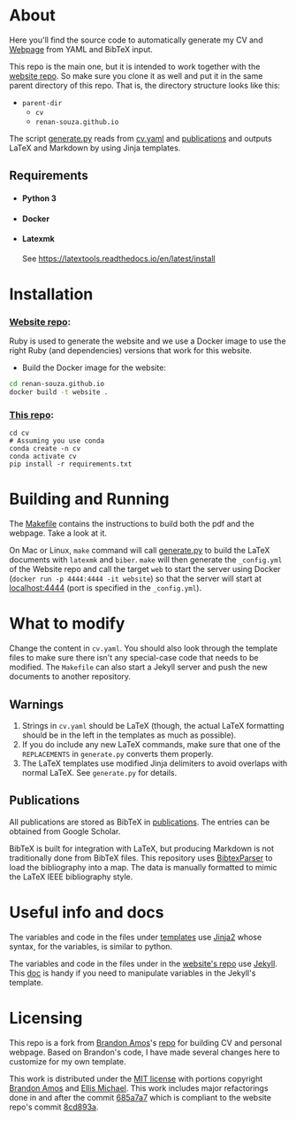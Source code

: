
# About

Here you'll find the source code to automatically generate my CV
and [Webpage](https://renansouza.org)
from YAML and BibTeX input.

This repo is the main one, but it is intended to work together with the [website repo](https://github.com/renan-souza/renan-souza.github.io).
So make sure you clone it as well and put it in the same parent directory of this repo.
That is, the directory structure looks like this:

- `parent-dir`
    - `cv`
    - `renan-souza.github.io`

The script [generate.py](generate.py) reads from [cv.yaml](cv.yaml) and
[publications](publications) and outputs LaTeX and Markdown
by using Jinja templates.

## Requirements

- #### Python 3

- #### Docker
- #### Latexmk
    See https://latextools.readthedocs.io/en/latest/install
# Installation

### [Website repo](https://github.com/renan-souza/renan-souza.github.io):

Ruby is used to generate the website and we use a Docker image to use the right Ruby (and dependencies) versions that work for this website.

- Build the Docker image for the website:
```bash
cd renan-souza.github.io
docker build -t website .
```


### [This repo](#):

 ```shell
 cd cv
 # Assuming you use conda
 conda create -n cv
 conda activate cv
 pip install -r requirements.txt
 ```

# Building and Running

The [Makefile](Makefile) contains the instructions to build both the pdf and the webpage. Take a look at it.

On Mac or Linux, `make` command will call [generate.py](generate.py) to
build the LaTeX documents with `latexmk` and `biber`.
`make` will then generate the `_config.yml` of the Website repo and call the
target `web` to start the server using Docker (`docker run -p 4444:4444 -it website`) so that the server will start at [localhost:4444](http://localhost:4444) (port is specified in the `_config.yml`).


# What to modify
Change the content in `cv.yaml`.
You should also look through the template files to make sure there isn't any
special-case code that needs to be modified.
The `Makefile` can also start a Jekyll server and push the
new documents to another repository.


## Warnings
1. Strings in `cv.yaml` should be LaTeX (though, the actual LaTeX formatting
   should be in the left in the templates as much as possible).
2. If you do include any new LaTeX commands, make sure that one of the
   `REPLACEMENTS` in `generate.py` converts them properly.
3. The LaTeX templates use modified Jinja delimiters to avoid overlaps with
   normal LaTeX. See `generate.py` for details.

## Publications
All publications are stored as BibTeX in [publications](publications).
The entries can be obtained from Google Scholar.


BibTeX is built for integration with LaTeX, but producing
Markdown is not traditionally done from BibTeX files.
This repository uses [BibtexParser][bibtexparser] to load the
bibliography into a map.
The data is manually formatted to mimic the LaTeX
IEEE bibliography style.

[bibtexparser]: https://bibtexparser.readthedocs.org/en/latest/index.html

# Useful info and docs

The variables and code in the files under [templates](templates)
use [Jinja2](https://jinja.palletsprojects.com/en/2.11.x/)
whose syntax, for the variables, is similar to python.

The variables and code in the files under in the [website's repo](https://github.com/renan-souza/renan-souza.github.io)
use [Jekyll](https://jekyllrb.com/). This [doc](https://shopify.github.io/liquid/filters/) is handy if you need to
manipulate variables in the Jekyll's template.


# Licensing

This repo is a fork from [Brandon Amos](http://bamos.github.io)'s [repo](https://github.com/bamos/cv) for building CV and personal webpage.
Based on Brandon's code, I have made several changes here to customize for my own template.

This work is distributed under the [MIT license](LICENSE.mit)
with portions copyright [Brandon Amos](licenses/LICENSE-emichael.mit) and [Ellis Michael](licenses/LICENSE-emichael.mit).
This work includes major refactorings done in and after the commit [685a7a7](https://github.com/renan-souza/cv/commit/685a7a73515c06ce3dbe3da8ccfdda0d0bcf19be)
which is compliant to the website repo's commit [8cd893a](https://github.com/renan-souza/renan-souza.github.io/commit/8cd893a5149b244f9f8e13a82f7d7c4660ed4fca).
